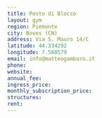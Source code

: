 ```yaml
---
title: Posto di Blocco
layout: gym
region: Piemonte
city: Boves (CN)
address: Via S. Mauro 14/C
latitude: 44.334292
longitude: 7.568579
email: info@matteogambaro.it
phone: 
website: 
annual_fee: 
ingress_price: 
monthly_subscription_price: 
structures: 
rent: 
---
```


